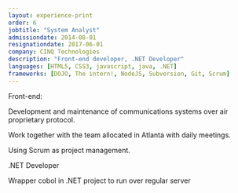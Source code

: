 ```yaml
---
layout: experience-print
order: 6
jobtitle: "System Analyst"
admissiondate: 2014-08-01
resignationdate: 2017-06-01
company: CINQ Technologies
description: "Front-end developer, .NET Developer"
languages: [HTML5, CSS3, javascript, java, .NET]
frameworks: [DOJO, The intern!, NodeJS, Subversion, Git, Scrum]
---
```


Front-end:

Development and maintenance of communications systems over air proprietary protocol.

Work together with the team allocated in Atlanta with daily meetings.

Using Scrum as project management.


.NET Developer

Wrapper cobol in .NET project to run over regular server
